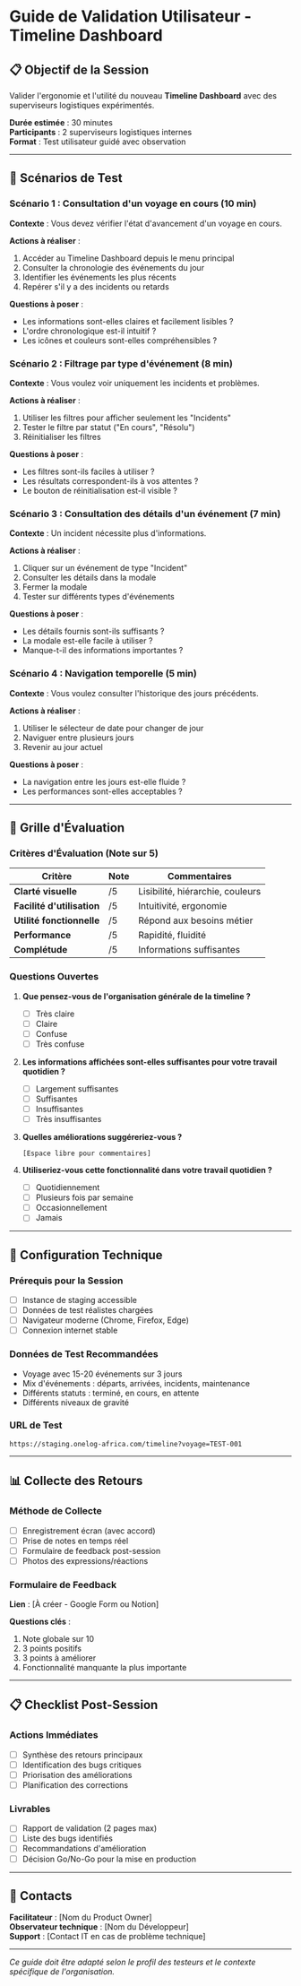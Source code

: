 # Guide de Validation Utilisateur - Timeline Dashboard

## 📋 Objectif de la Session

Valider l'ergonomie et l'utilité du nouveau **Timeline Dashboard** avec des superviseurs logistiques expérimentés.

**Durée estimée** : 30 minutes  
**Participants** : 2 superviseurs logistiques internes  
**Format** : Test utilisateur guidé avec observation

---

## 🎯 Scénarios de Test

### Scénario 1 : Consultation d'un voyage en cours (10 min)
**Contexte** : Vous devez vérifier l'état d'avancement d'un voyage en cours.

**Actions à réaliser** :
1. Accéder au Timeline Dashboard depuis le menu principal
2. Consulter la chronologie des événements du jour
3. Identifier les événements les plus récents
4. Repérer s'il y a des incidents ou retards

**Questions à poser** :
- Les informations sont-elles claires et facilement lisibles ?
- L'ordre chronologique est-il intuitif ?
- Les icônes et couleurs sont-elles compréhensibles ?

### Scénario 2 : Filtrage par type d'événement (8 min)
**Contexte** : Vous voulez voir uniquement les incidents et problèmes.

**Actions à réaliser** :
1. Utiliser les filtres pour afficher seulement les "Incidents"
2. Tester le filtre par statut ("En cours", "Résolu")
3. Réinitialiser les filtres

**Questions à poser** :
- Les filtres sont-ils faciles à utiliser ?
- Les résultats correspondent-ils à vos attentes ?
- Le bouton de réinitialisation est-il visible ?

### Scénario 3 : Consultation des détails d'un événement (7 min)
**Contexte** : Un incident nécessite plus d'informations.

**Actions à réaliser** :
1. Cliquer sur un événement de type "Incident"
2. Consulter les détails dans la modale
3. Fermer la modale
4. Tester sur différents types d'événements

**Questions à poser** :
- Les détails fournis sont-ils suffisants ?
- La modale est-elle facile à utiliser ?
- Manque-t-il des informations importantes ?

### Scénario 4 : Navigation temporelle (5 min)
**Contexte** : Vous voulez consulter l'historique des jours précédents.

**Actions à réaliser** :
1. Utiliser le sélecteur de date pour changer de jour
2. Naviguer entre plusieurs jours
3. Revenir au jour actuel

**Questions à poser** :
- La navigation entre les jours est-elle fluide ?
- Les performances sont-elles acceptables ?

---

## 📝 Grille d'Évaluation

### Critères d'Évaluation (Note sur 5)

| Critère | Note | Commentaires |
|---------|------|--------------|
| **Clarté visuelle** | /5 | Lisibilité, hiérarchie, couleurs |
| **Facilité d'utilisation** | /5 | Intuitivité, ergonomie |
| **Utilité fonctionnelle** | /5 | Répond aux besoins métier |
| **Performance** | /5 | Rapidité, fluidité |
| **Complétude** | /5 | Informations suffisantes |

### Questions Ouvertes

1. **Que pensez-vous de l'organisation générale de la timeline ?**
   - [ ] Très claire
   - [ ] Claire
   - [ ] Confuse
   - [ ] Très confuse

2. **Les informations affichées sont-elles suffisantes pour votre travail quotidien ?**
   - [ ] Largement suffisantes
   - [ ] Suffisantes
   - [ ] Insuffisantes
   - [ ] Très insuffisantes

3. **Quelles améliorations suggéreriez-vous ?**
   ```
   [Espace libre pour commentaires]
   ```

4. **Utiliseriez-vous cette fonctionnalité dans votre travail quotidien ?**
   - [ ] Quotidiennement
   - [ ] Plusieurs fois par semaine
   - [ ] Occasionnellement
   - [ ] Jamais

---

## 🔧 Configuration Technique

### Prérequis pour la Session
- [ ] Instance de staging accessible
- [ ] Données de test réalistes chargées
- [ ] Navigateur moderne (Chrome, Firefox, Edge)
- [ ] Connexion internet stable

### Données de Test Recommandées
- Voyage avec 15-20 événements sur 3 jours
- Mix d'événements : départs, arrivées, incidents, maintenance
- Différents statuts : terminé, en cours, en attente
- Différents niveaux de gravité

### URL de Test
```
https://staging.onelog-africa.com/timeline?voyage=TEST-001
```

---

## 📊 Collecte des Retours

### Méthode de Collecte
- [ ] Enregistrement écran (avec accord)
- [ ] Prise de notes en temps réel
- [ ] Formulaire de feedback post-session
- [ ] Photos des expressions/réactions

### Formulaire de Feedback
**Lien** : [À créer - Google Form ou Notion]

**Questions clés** :
1. Note globale sur 10
2. 3 points positifs
3. 3 points à améliorer
4. Fonctionnalité manquante la plus importante

---

## 📋 Checklist Post-Session

### Actions Immédiates
- [ ] Synthèse des retours principaux
- [ ] Identification des bugs critiques
- [ ] Priorisation des améliorations
- [ ] Planification des corrections

### Livrables
- [ ] Rapport de validation (2 pages max)
- [ ] Liste des bugs identifiés
- [ ] Recommandations d'amélioration
- [ ] Décision Go/No-Go pour la mise en production

---

## 👥 Contacts

**Facilitateur** : [Nom du Product Owner]  
**Observateur technique** : [Nom du Développeur]  
**Support** : [Contact IT en cas de problème technique]

---

*Ce guide doit être adapté selon le profil des testeurs et le contexte spécifique de l'organisation.*
